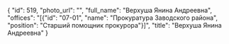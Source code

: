 {
    "id": 519,
    "photo_url": "",
    "full_name": "Верхуша Янина Андреевна",
    "offices": "[{\"id\": \"07-01\", \"name\": \"Прокуратура Заводского района\", \"position\": \"Старший помощник прокурора\"}]",
    "title": "Верхуша Янина Андреевна"
}